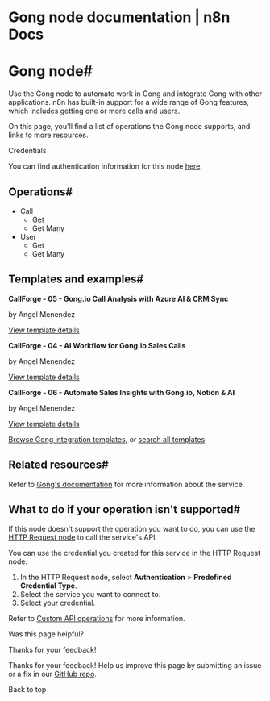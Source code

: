 # Gong node documentation | n8n Docs

[ ](https://github.com/n8n-io/n8n-docs/edit/main/docs/integrations/builtin/app-nodes/n8n-nodes-base.gong.md "Edit this page")

# Gong node#

Use the Gong node to automate work in Gong and integrate Gong with other applications. n8n has built-in support for a wide range of Gong features, which includes getting one or more calls and users.

On this page, you'll find a list of operations the Gong node supports, and links to more resources.

Credentials

You can find authentication information for this node [here](../../credentials/gong/).

## Operations#

  * Call
    * Get
    * Get Many
  * User
    * Get
    * Get Many

## Templates and examples#

**CallForge - 05 - Gong.io Call Analysis with Azure AI & CRM Sync**

by Angel Menendez

[View template details](https://n8n.io/workflows/3035-callforge-05-gongio-call-analysis-with-azure-ai-and-crm-sync/)

**CallForge - 04 - AI Workflow for Gong.io Sales Calls**

by Angel Menendez

[View template details](https://n8n.io/workflows/3034-callforge-04-ai-workflow-for-gongio-sales-calls/)

**CallForge - 06 - Automate Sales Insights with Gong.io, Notion & AI**

by Angel Menendez

[View template details](https://n8n.io/workflows/3036-callforge-06-automate-sales-insights-with-gongio-notion-and-ai/)

[Browse Gong integration templates](https://n8n.io/integrations/gong/), or [search all templates](https://n8n.io/workflows/)

## Related resources#

Refer to [Gong's documentation](https://gong.app.gong.io/settings/api/documentation) for more information about the service.

## What to do if your operation isn't supported#

If this node doesn't support the operation you want to do, you can use the [HTTP Request node](../../core-nodes/n8n-nodes-base.httprequest/) to call the service's API.

You can use the credential you created for this service in the HTTP Request node: 

  1. In the HTTP Request node, select **Authentication** > **Predefined Credential Type**.
  2. Select the service you want to connect to.
  3. Select your credential.

Refer to [Custom API operations](../../../custom-operations/) for more information.

Was this page helpful? 

Thanks for your feedback! 

Thanks for your feedback! Help us improve this page by submitting an issue or a fix in our [GitHub repo](https://github.com/n8n-io/n8n-docs). 

Back to top